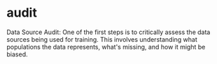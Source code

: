 # audit
Data Source Audit: One of the first steps is to critically assess the data sources being used for training. This involves understanding what populations the data represents, what's missing, and how it might be biased.
